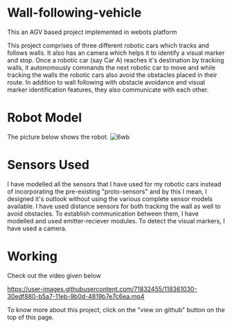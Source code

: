 # Wall-following-vehicle
This an AGV based project implemented in webots platform

This project comprises of three different robotic cars which tracks and follows walls. It also has an camera which helps it to identify a visual marker and stop. Once a robotic car (say Car A) reaches it's destination by tracking walls, it autonomously commands the next robotic car to move and while tracking the walls the robotic cars also avoid the obstacles placed in their route. In addition to wall following with obstacle avoidance and visual marker identification features, they also communicate with each other.

# Robot Model
The picture below shows the robot.
![6wb](https://user-images.githubusercontent.com/71832455/118360134-edde5600-b5a3-11eb-87df-4e255700222c.png)

# Sensors Used
I have modelled all the sensors that I have used for my robotic cars instead of incorporating the pre-existing "proto-sensors" and by this I mean, I designed it's outlook without using the various complete sensor models available. I have used distance sensors for both tracking the wall as well to avoid obstacles. To establish communication between them, I have modelled and used emitter-reciever modules. To detect the visual markers, I have used a camera.

# Working
Check out the video given below


https://user-images.githubusercontent.com/71832455/118361030-30edf880-b5a7-11eb-9b0d-4819b7e7c6ea.mp4

To know more about this project, click on the "view on github" button on the top of this page.
